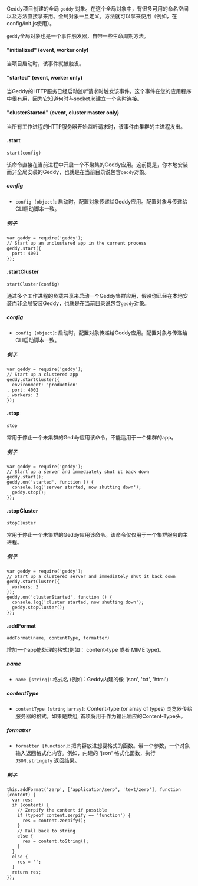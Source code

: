 Geddy项目创建的全局 `geddy` 对象。在这个全局对象中，有很多可用的命名空间以及方法直接拿来用。全局对象一旦定义，方法就可以拿来使用（例如，在config/init.js使用）。

`geddy`全局对象也是一个事件触发器，自带一些生命周期方法。

#### "initialized" (event, worker only)

当项目启动时，该事件就被触发。

#### "started" (event, worker only)

当Geddy的HTTP服务已经启动监听请求时触发该事件。这个事件在您的应用程序中很有用，因为它知道何时与socket.io建立一个实时连接。

#### "clusterStarted" (event, cluster master only)

当所有工作进程的HTTP服务器开始监听请求时，该事件由集群的主进程发出。

#### .start
`start(config)`

该命令直接在当前进程中开启一个不聚集的Geddy应用。这前提是，你本地安装而非全局安装的Geddy，也就是在当前目录说包含`geddy`对象。

##### config
- `config [object]`: 启动时，配置对象传递给Geddy应用。配置对象与传递给CLI启动脚本一致。

##### 例子
```
var geddy = require('geddy');
// Start up an unclustered app in the current process
geddy.start({
  port: 4001
});
```

#### .startCluster
`startCluster(config)`

通过多个工作进程的负载共享来启动一个Geddy集群应用，假设你已经在本地安装而非全局安装Geddy，也就是在当前目录说包含`geddy`对象。

##### config
- `config [object]`: 启动时，配置对象传递给Geddy应用。配置对象与传递给CLI启动脚本一致。

##### 例子
```
var geddy = require('geddy');
// Start up a clustered app
geddy.startCluster({
  environment: 'production'
, port: 4002
, workers: 3
});
```
#### .stop
`stop`

常用于停止一个未集群的Geddy应用该命令，不能适用于一个集群的app。

##### 例子
```
var geddy = require('geddy');
// Start up a server and immediately shut it back down
geddy.start();
geddy.on('started', function () {
  console.log('server started, now shutting down');
  geddy.stop();
});
```

#### .stopCluster
`stopCluster`

常用于停止一个未集群的Geddy应用该命令。该命令仅仅用于一个集群服务的主进程。

##### 例子
```
var geddy = require('geddy');
// Start up a clustered server and immediately shut it back down
geddy.startCluster({
  workers: 3
});
geddy.on('clusterStarted', function () {
  console.log('cluster started, now shutting down');
  geddy.stopCluster();
});

```

#### .addFormat
`addFormat(name, contentType, formatter)`

增加一个app能处理的格式(例如： content-type 或者 MIME type)。

##### name
- `name [string]`: 格式名 (例如：Geddy内建的像 'json', 'txt', 'html')

##### contentType
- `contentType [string|array]`: Content-type (or array of types) 浏览器传给服务器的格式。如果是数组, 首项将用于作为输出响应的Content-Type头。

##### formatter
- `formatter [function]`: 把内容放进想要格式的函数。带一个参数，一个对象输入返回格式化内容。例如，内建的 'json' 格式化函数，执行 `JSON.stringify` 返回结果。

##### 例子
```
this.addFormat('zerp', ['application/zerp', 'text/zerp'], function (content) {
  var res;
  if (content) {
    // Zerpify the content if possible
    if (typeof content.zerpify == 'function') {
      res = content.zerpify();
    }
    // Fall back to string
    else {
      res = content.toString();
    }
  }
  else {
    res = '';
  }
  return res;
});
```


